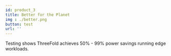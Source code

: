 ```yaml
---
id: product_3
title: Better for the Planet
img : ./better.png
button: test
url: ''
---
```

Testing shows ThreeFold achieves 50% - 99% power savings running edge workloads.
